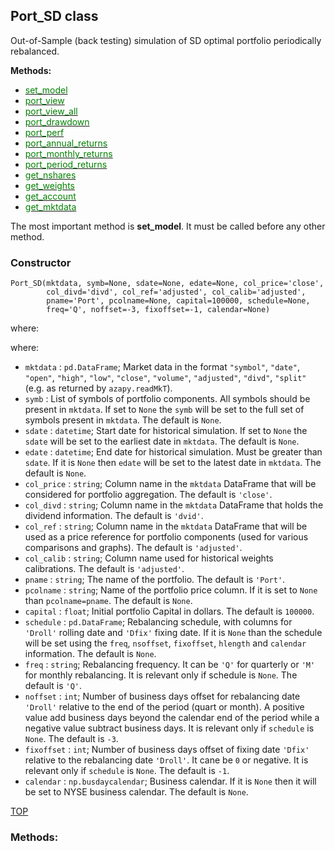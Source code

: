 
## Port_SD class


Out-of-Sample (back testing) simulation of SD optimal portfolio periodically
rebalanced.


**Methods:**

* [<span style="color:green">set_model</span>](#set_model)
* [<span style="color:green">port_view</span>](#port_view)
* [<span style="color:green">port_view_all</span>](#port_view_all)
* [<span style="color:green">port_drawdown</span>](#port_drawdown)
* [<span style="color:green">port_perf</span>](#port_perf)
* [<span style="color:green">port_annual_returns</span>](#port_annual_returns)
* [<span style="color:green">port_monthly_returns</span>](#port_monthly_returns)
* [<span style="color:green">port_period_returns</span>](#port_period_returns)
* [<span style="color:green">get_nshares</span>](#get_nshares)
* [<span style="color:green">get_weights</span>](#get_weights)
* [<span style="color:green">get_account</span>](#get_account)
* [<span style="color:green">get_mktdata</span>](#get_mktdata)


The most important method is **set_model**. It must be called before any
other method.

### Constructor

```
Port_SD(mktdata, symb=None, sdate=None, edate=None, col_price='close',
        col_divd='divd', col_ref='adjusted', col_calib='adjusted',
        pname='Port', pcolname=None, capital=100000, schedule=None,
        freq='Q', noffset=-3, fixoffset=-1, calendar=None)
```

where:

where:

* `mktdata` : `pd.DataFrame`;
Market data in the format `"symbol"`, `"date"`, `"open"`, `"high"`,
`"low"`, `"close"`, `"volume"`, `"adjusted"`, `"divd"`, `"split"`
(e.g. as returned by `azapy.readMkT`).
* `symb` :
List of symbols of portfolio components. All symbols
should be present in `mktdata`. If set to `None` the `symb` will be
set to the full set of symbols present in `mktdata`. The default
is `None`.
* `sdate` : `datetime`;
Start date for historical simulation. If set to `None` the `sdate` will
be set to the earliest date in `mktdata`. The default is `None`.
* `edate` : `datetime`;
End date for historical simulation. Must be
greater than  `sdate`. If it is `None` then `edate` will be set
to the latest date in `mktdata`. The default is `None`.
* `col_price` : `string`;
Column name in the `mktdata` DataFrame that will be considered
for portfolio aggregation. The default is `'close'`.
* `col_divd` : `string`;
Column name in the `mktdata` DataFrame that holds the dividend
information. The default is `'dvid'`.
* `col_ref` : `string`;
Column name in the `mktdata` DataFrame that will be used as a price
reference for portfolio components (used for various comparisons and graphs).
The default is `'adjusted'`.
* `col_calib` : `string`;
Column name used for historical weights calibrations. The default is
`'adjusted'`.
* `pname` : `string`;
The name of the portfolio. The default is `'Port'`.
* `pcolname` : `string`;
Name of the portfolio price column. If it is set to `None` than
`pcolname=pname`. The default is `None`.
* `capital` : `float`;
Initial portfolio Capital in dollars. The default is `100000`.
* `schedule` : `pd.DataFrame`;
Rebalancing schedule, with columns for `'Droll'` rolling date and
`'Dfix'` fixing date. If it is `None` than the schedule will be set
using the `freq`, `nsoffset`, `fixoffset`, `hlength` and `calendar`
information. The default is `None`.
* `freq` : `string`;
Rebalancing frequency. It can be `'Q'` for quarterly or `'M'` for
monthly rebalancing. It is relevant only if schedule
is `None`. The default is `'Q'`.
* `noffset` : `int`;
Number of business days offset for rebalancing date `'Droll'`
relative to the end of the period (quart or month). A positive
value add business days beyond the calendar end of the period while
a negative value subtract business days. It is relevant only if
`schedule` is `None`. The default is `-3`.
* `fixoffset` : `int`;
Number of business days offset of fixing date `'Dfix'` relative to
the rebalancing date `'Droll'`. It cane be `0` or negative. It is
relevant only if `schedule` is `None`. The default is `-1`.
* `calendar` : `np.busdaycalendar`;
Business calendar. If it is `None` then it will be set to NYSE
business calendar. The default is `None`.


[TOP](#TOP)

### Methods:
